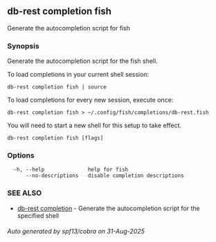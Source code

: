 ## db-rest completion fish

Generate the autocompletion script for fish

### Synopsis

Generate the autocompletion script for the fish shell.

To load completions in your current shell session:

	db-rest completion fish | source

To load completions for every new session, execute once:

	db-rest completion fish > ~/.config/fish/completions/db-rest.fish

You will need to start a new shell for this setup to take effect.


```
db-rest completion fish [flags]
```

### Options

```
  -h, --help              help for fish
      --no-descriptions   disable completion descriptions
```

### SEE ALSO

* [db-rest completion](db-rest_completion.md)	 - Generate the autocompletion script for the specified shell

###### Auto generated by spf13/cobra on 31-Aug-2025
